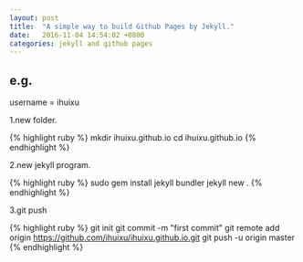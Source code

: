 ```yaml
---
layout: post
title:  "A simple way to build Github Pages by Jekyll."
date:   2016-11-04 14:54:02 +0800
categories: jekyll and github pages
---
```


## e.g.
username = ihuixu

1.new folder.

{% highlight ruby %}
mkdir ihuixu.github.io
cd ihuixu.github.io
{% endhighlight %}

2.new jekyll program.

{% highlight ruby %}
sudo gem install jekyll bundler
jekyll new .
{% endhighlight %}

3.git push 

{% highlight ruby %}
git init
git commit -m "first commit"
git remote add origin https://github.com/ihuixu/ihuixu.github.io.git
git push -u origin master
{% endhighlight %}


